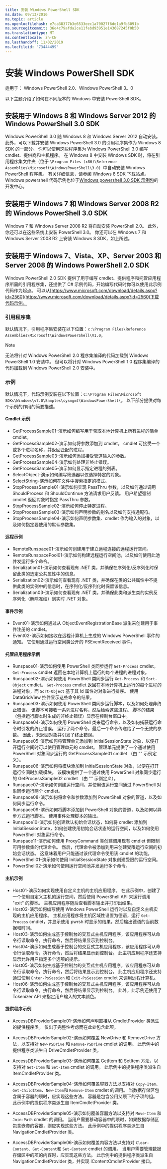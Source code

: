 ```yaml
---
title: 安装 Windows PowerShell SDK
ms.date: 09/13/2016
ms.topic: article
ms.openlocfilehash: e7ca38377b3e6533eec1a70027f6de1a9fb3091b
ms.sourcegitcommit: 36e4c79afda2ce11febd93951e143687245f0b50
ms.translationtype: MT
ms.contentlocale: zh-CN
ms.lasthandoff: 11/02/2019
ms.locfileid: "73444499"
---
```

# <a name="installing-the-windows-powershell-sdk"></a>安装 Windows PowerShell SDK

适用于： Windows PowerShell 2.0、Windows PowerShell 3。0

以下主题介绍了如何在不同版本的 Windows 中安装 PowerShell SDK。

## <a name="installing-windows-powershell-30-sdk-for-windows-8-and-windows-server-2012"></a>安装用于 Windows 8 和 Windows Server 2012 的 Windows PowerShell 3.0 SDK

Windows PowerShell 3.0 随 Windows 8 和 Windows Server 2012 自动安装。 此外，可以下载并安装 Windows PowerShell 3.0 的引用程序集作为 Windows 8 SDK 的一部分。 你可以使用这些程序集为 Windows PowerShell 3.0 编写 cmdlet、提供商和主机程序。 在 Windows 8 中安装 Windows SDK 时，将在引用程序集文件夹（位于 `\Program Files
(x86)\Reference Assemblies\Microsoft\WindowsPowerShell\3.0`）中自动安装 Windows PowerShell 程序集。 有关详细信息，请参阅 Windows 8 SDK 下载站点。 Windows powershell 代码示例也位于[Windows powershell 3.0 SDK 示例包](https://code.msdn.microsoft.com/Windows-PowerShell-30-SDK-9a34641d)的开发中心。

## <a name="installing-windows-powershell-30-sdk-for-windows-7-and-windows-server-2008-r2"></a>安装用于 Windows 7 和 Windows Server 2008 R2 的 Windows PowerShell 3.0 SDK

Windows 7 和 Windows Server 2008 R2 将自动安装 PowerShell 2.0。 此外，你还可以在这些系统上安装 PowerShell 3.0。 你还可以在 Windows 7 和 Windows Server 2008 R2 上安装 Windows 8 SDK，如上所述。

## <a name="installing-windows-powershell-20-sdk-for-windows-7-vista-xp-server-2003-and-server-2008"></a>安装用于 Windows 7、Vista、XP、Server 2003 和 Server 2008 的 Windows PowerShell 2.0 SDK

Windows PowerShell 2.0 SDK 提供了用于编写 cmdlet、提供程序和托管应用程序所需的引用程序集，还提供了 C# 示例代码，开始编写代码时你可以使用此示例代码作为起点。 可以从[https://www.microsoft.com/download/details.aspx?id=2560](https://www.microsoft.com/download/details.aspx?id=2560)下载代码示例。

### <a name="reference-assemblies"></a>引用程序集

默认情况下，引用程序集安装在以下位置：`c:\Program Files\Reference
Assemblies\Microsoft\WindowsPowerShell\V1.0`。

> [!NOTE]
>
> 无法将针对 Windows PowerShell 2.0 程序集编译的代码加载到 Windows PowerShell 1.0 安装中。 但可以将针对 Windows PowerShell 1.0 程序集编译的代码加载到 Windows PowerShell 2.0 安装中。


### <a name="samples"></a>示例

默认情况下，代码示例安装在以下位置：`C:\Program Files\Microsoft
SDKs\Windows\v7.0\Samples\sysmgmt\WindowsPowerShell\`。 以下部分提供对每个示例的作用的简要描述。

#### <a name="cmdlet-samples"></a>Cmdlet 示例

- GetProcessSample01-演示如何编写用于获取本地计算机上所有进程的简单 cmdlet。
- GetProcessSample02-演示如何将参数添加到 cmdlet。 cmdlet 可接受一个或多个进程名称，并返回匹配的进程。
- GetProcessSample03-演示如何添加接受管道输入的参数。
- GetProcessSample04-演示如何处理非终止错误。
- GetProcessSample05-演示如何显示指定进程的列表。
- SelectObject-演示如何编写筛选器以仅选择特定的对象。
- SelectString-演示如何在文件中搜索指定的模式。
- StopProcessSample01-演示如何实现 PassThru 参数，以及如何通过调用 ShouldProcess 和 ShouldContinue 方法请求用户反馈。 用户希望强制 cmdlet 返回对象时指定 PassThru 参数。
- StopProcessSample02-演示如何停止特定进程。
- StopProcessSample03-演示如何声明参数的别名以及如何支持通配符。
- StopProcessSample04-演示如何声明参数集、cmdlet 作为输入的对象，以及如何指定要使用的默认参数集。

#### <a name="remoting-samples"></a>远程示例

- RemoteRunspace01-演示如何创建用于建立远程连接的远程运行空间。
- RemoteRunspacePool01-演示如何构建远程运行空间池，以及如何使用此池并发运行多个命令。
- Serialization01-演示如何查看现有 .NET 类，并确保在序列化/反序列化时保留此类的选定公共属性中的信息。
- Serialization02-演示如何查看现有 .NET 类，并确保在类的公共属性中不提供此类的实例中的信息时，在序列化/反序列化时保留该信息。
- Serialization03-演示如何查看现有 .NET 类，并确保此类和派生类的实例反序列化（解除冻结）到实时 .NET 对象。

#### <a name="event-samples"></a>事件示例

- Event01-演示如何通过从 ObjectEventRegistrationBase 派生来创建用于事件注册的 cmdlet。
- Event02-演示如何接收在远程计算机上生成的 Windows PowerShell 事件的通知。 它使用通过运行空间类公开的 PSEventReceived 事件。

#### <a name="hosting-application-samples"></a>托管应用程序示例

- Runspace01-演示如何使用 PowerShell 类同步运行 `Get-Process` cmdlet。
`Get-Process` cmdlet 返回在本地计算机上运行的每个进程的进程对象。
- Runspace02-演示如何使用 PowerShell 类同步运行 `Get-Process` 和 `Sort-Object` cmdlet。 `Get-Process` cmdlet 返回在本地计算机上运行的每个进程的进程对象，而 `Sort-Object` 基于其 Id 属性对对象进行排序。 使用 DataGridView 控件显示这些命令的结果。
- Runspace03-演示如何使用 PowerShell 类同步运行脚本，以及如何处理非终止错误。 该脚本可接收一系列进程名称，然后检索这些进程。 脚本的结果（包括运行脚本时生成的非终止错误）显示在控制台窗口中。
- Runspace04-演示如何使用 PowerShell 类来运行命令，以及如何捕获运行命令时引发的终止错误。 运行了两个命令，最后一个命令传递给了一个无效的参数。 因此，未返回对象并引发了终止错误。
- Runspace05-演示如何将管理单元添加到 InitialSessionState 对象，以便打开运行空间时可以使用管理单元的 cmdlet。 管理单元提供了一个通过使用 PowerShell 对象同步运行的 GetProcessSample01 cmdlet （由 "" 示例定义）。
- Runspace06-演示如何将模块添加到 InitialSessionState 对象，以便在打开运行空间时加载模块。 该模块提供了一个通过使用 PowerShell 对象同步运行的 GetProcessSample02 cmdlet （由 "" 示例定义）。
- Runspace07-演示如何创建运行空间，并使用该运行空间通过 PowerShell 对象同步运行两个 cmdlet。
- Runspace08-演示如何将命令和参数添加到 PowerShell 对象的管道，以及如何同步运行命令。
- Runspace09-演示如何将脚本添加到 PowerShell 对象的管道，以及如何以异步方式运行脚本。 使用事件处理脚本的输出。
- Runspace10-演示如何创建默认初始会话状态，如何将 cmdlet 添加到 InitialSessionState，如何创建使用初始会话状态的运行空间，以及如何使用 PowerShell 对象运行命令。
- Runspace11-演示如何使用 ProxyCommand 类创建调用现有 cmdlet 但限制可用参数集的代理命令。 然后，代理命令被添加到用来创建受限运行空间的初始会话状态。 这意味着用户只能通过该代理命令使用该 cmdlet 的功能。
- PowerShell01-演示如何使用 InitialSessionState 对象创建受限的运行空间。
- PowerShell02-演示如何使用运行空间池并发运行多个命令。

#### <a name="host-samples"></a>主机示例

- Host01-演示如何实现使用自定义主机的主机应用程序。 在此示例中，创建了一个使用自定义主机的运行空间，然后使用 PowerShell API 来运行调用 "exit" 的脚本。 主机应用程序随后查看脚本输出并打印出结果。
- Host02-演示如何编写使用 Windows PowerShell 运行时以及自定义主机实现的主机应用程序。 主机应用程序将主机区域性设置为德语，运行 `Get-Process` cmdlet，并显示使用 pwrsh 时显示的结果，然后输出德语的当前数据和时间。
- Host03-演示如何生成基于控制台的交互式主机应用程序，该应用程序可从命令行读取命令，执行命令，然后将结果显示到控制台。
- Host04-演示如何生成基于控制台的交互式主机应用程序，该应用程序可从命令行读取命令，执行命令，然后将结果显示到控制台。 此主机应用程序还支持显示允许用户指定多个选项的提示。
- Host05-演示如何生成基于控制台的交互式主机应用程序，该应用程序可从命令行读取命令，执行命令，然后将结果显示到控制台。 此主机应用程序还支持通过使用 `Enter-PsSession` 和 `Exit-PsSession` cmdlet 来调用远程计算机。
- Host06-演示如何生成基于控制台的交互式主机应用程序，该应用程序可从命令行读取命令，执行命令，然后将结果显示到控制台。 此外，此示例还使用了 Tokenizer API 来指定用户输入的文本颜色。

#### <a name="provider-samples"></a>提供程序示例

- AccessDBProviderSample01-演示如何声明直接从 CmdletProvider 类派生的提供程序类。 仅出于完整性考虑而在此处包含此项。

- AccessDBProviderSample02-演示如何覆盖 NewDrive 和 RemoveDrive 方法，以支持对 `New-PSDrive` 和 `Remove-PSDrive` cmdlet 的调用。 此示例中的提供程序类派生自 DriveCmdletProvider 类。

- AccessDBProviderSample03-演示如何覆盖 GetItem 和 SetItem 方法，以支持对 `Get-Item` 和 `Set-Item` cmdlet 的调用。 此示例中的提供程序类派生自 ItemCmdletProvider 类。

- AccessDBProviderSample04-演示如何覆盖容器方法以支持对 `Copy-Item`、`Get-ChildItem`、`New-Item`和 `Remove-Item` cmdlet 的调用。 当数据存储区包含属于容器的项时，应实现这些方法。 容器是包含公用父项下的子项的组。 此示例中的提供程序类派生自 ItemCmdletProvider 类。

- AccessDBProviderSample05-演示如何覆盖容器方法以支持对 `Move-Item` 和 `Join-Path` cmdlet 的调用。 当用户需要移动容器中的项时，如果数据存储区包含嵌套的容器，则应实现这些方法。 此示例中的提供程序类派生自 NavigationCmdletProvider 类。

- AccessDBProviderSample06-演示如何覆盖内容方法以支持对 `Clear-Content`、`Get-Content`和 `Set-Content` cmdlet 的调用。 当用户需要管理数据存储区中的项的内容时，应实现这些方法。 此示例中的提供程序类派生自 NavigationCmdletProvider 类，并实现 IContentCmdletProvider 接口。
